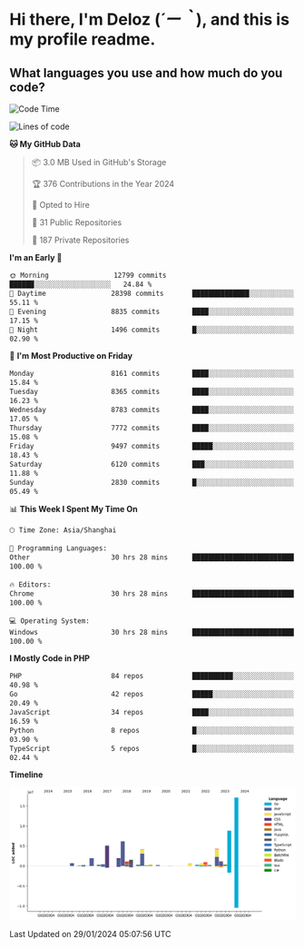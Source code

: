 # **Hi there, I'm Deloz (*´ー｀*), and this is my profile readme.**

## **What languages you use and how much do you code?**

<!--START_SECTION:waka-->
![Code Time](http://img.shields.io/badge/Code%20Time-3%2C251%20hrs%2049%20mins-blue)

![Lines of code](https://img.shields.io/badge/From%20Hello%20World%20I%27ve%20Written-58.8%20million%20lines%20of%20code-blue)

**🐱 My GitHub Data** 

> 📦 3.0 MB Used in GitHub's Storage 
 > 
> 🏆 376 Contributions in the Year 2024
 > 
> 💼 Opted to Hire
 > 
> 📜 31 Public Repositories 
 > 
> 🔑 187 Private Repositories 
 > 
**I'm an Early 🐤** 

```text
🌞 Morning                12799 commits       ██████░░░░░░░░░░░░░░░░░░░   24.84 % 
🌆 Daytime                28398 commits       ██████████████░░░░░░░░░░░   55.11 % 
🌃 Evening                8835 commits        ████░░░░░░░░░░░░░░░░░░░░░   17.15 % 
🌙 Night                  1496 commits        █░░░░░░░░░░░░░░░░░░░░░░░░   02.90 % 
```
📅 **I'm Most Productive on Friday** 

```text
Monday                   8161 commits        ████░░░░░░░░░░░░░░░░░░░░░   15.84 % 
Tuesday                  8365 commits        ████░░░░░░░░░░░░░░░░░░░░░   16.23 % 
Wednesday                8783 commits        ████░░░░░░░░░░░░░░░░░░░░░   17.05 % 
Thursday                 7772 commits        ████░░░░░░░░░░░░░░░░░░░░░   15.08 % 
Friday                   9497 commits        █████░░░░░░░░░░░░░░░░░░░░   18.43 % 
Saturday                 6120 commits        ███░░░░░░░░░░░░░░░░░░░░░░   11.88 % 
Sunday                   2830 commits        █░░░░░░░░░░░░░░░░░░░░░░░░   05.49 % 
```


📊 **This Week I Spent My Time On** 

```text
🕑︎ Time Zone: Asia/Shanghai

💬 Programming Languages: 
Other                    30 hrs 28 mins      █████████████████████████   100.00 % 

🔥 Editors: 
Chrome                   30 hrs 28 mins      █████████████████████████   100.00 % 

💻 Operating System: 
Windows                  30 hrs 28 mins      █████████████████████████   100.00 % 
```

**I Mostly Code in PHP** 

```text
PHP                      84 repos            ██████████░░░░░░░░░░░░░░░   40.98 % 
Go                       42 repos            █████░░░░░░░░░░░░░░░░░░░░   20.49 % 
JavaScript               34 repos            ████░░░░░░░░░░░░░░░░░░░░░   16.59 % 
Python                   8 repos             █░░░░░░░░░░░░░░░░░░░░░░░░   03.90 % 
TypeScript               5 repos             █░░░░░░░░░░░░░░░░░░░░░░░░   02.44 % 
```



**Timeline**

![Lines of Code chart](https://raw.githubusercontent.com/deloz/deloz/main/assets/bar_graph.png)


 Last Updated on 29/01/2024 05:07:56 UTC
<!--END_SECTION:waka-->
